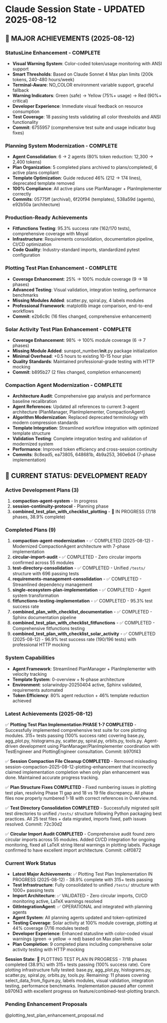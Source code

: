 # Claude Session State - UPDATED 2025-08-12

## 🎯 **MAJOR ACHIEVEMENTS (2025-08-12)**

### **StatusLine Enhancement - COMPLETE**  
- **Visual Warning System**: Color-coded token/usage monitoring with ANSI support
- **Smart Thresholds**: Based on Claude Sonnet 4 Max plan limits (200k tokens, 240-480 hours/week)
- **Terminal-Aware**: NO_COLOR environment variable support, graceful fallback
- **Warning Indicators**: Green (safe) → Yellow (75%+ usage) → Red (90%+ critical)
- **Developer Experience**: Immediate visual feedback on resource consumption
- **Test Coverage**: 18 passing tests validating all color thresholds and ANSI functionality
- **Commit**: 6755957 (comprehensive test suite and usage indicator bug fixes)

### **Planning System Modernization - COMPLETE**
- **Agent Consolidation**: 6 → 2 agents (80% token reduction: 12,300 → 2,400 tokens)
- **Plan Organization**: 5 completed plans archived to plans/completed/, 6 active plans compliant
- **Template Optimization**: Guide reduced 46% (212 → 174 lines), deprecated template removed
- **100% Compliance**: All active plans use PlanManager + PlanImplementer correctly
- **Commits**: 05775ff (archival), 6f20f94 (templates), 538a59d (agents), e92b50a (architecture)

### **Production-Ready Achievements**
- **Fitfunctions Testing**: 95.3% success rate (162/170 tests), comprehensive coverage with Moyal
- **Infrastructure**: Requirements consolidation, documentation pipeline, CI/CD optimization
- **Code Quality**: Industry-standard imports, standardized pytest configuration

### **Plotting Test Plan Enhancement - COMPLETE**
- **Coverage Enhancement**: 25% → 100% module coverage (9 → 18 phases)
- **Advanced Testing**: Visual validation, integration testing, performance benchmarks
- **Missing Modules Added**: scatter.py, spiral.py, 4 labels modules
- **Professional Framework**: matplotlib image comparison, end-to-end workflows
- **Commit**: e2b6c9c (16 files changed, comprehensive enhancement)

### **Solar Activity Test Plan Enhancement - COMPLETE**
- **Coverage Enhancement**: 98% → 100% module coverage (6 → 7 phases)
- **Missing Module Added**: sunspot_number/__init__.py package initialization
- **Minimal Overhead**: +0.5 hours to existing 10-15 hour plan
- **Quality Standards**: Maintained professional-grade testing with HTTP mocking
- **Commit**: b895b27 (2 files changed, completion enhancement)

### **Compaction Agent Modernization - COMPLETE**
- **Architecture Audit**: Comprehensive gap analysis and performance baseline recalibration
- **Agent References**: Updated all references to current 3-agent architecture (PlanManager, PlanImplementer, CompactionAgent)
- **Algorithm Modernization**: Replaced deprecated terminology with modern compression standards
- **Template Integration**: Streamlined workflow integration with optimized template structure
- **Validation Testing**: Complete integration testing and validation of modernized system
- **Performance**: Improved token efficiency and cross-session continuity
- **Commits**: 8c8ead5, ea73805, 648681b, 4b9a253, 360e6d4 (7-phase implementation)

## 🎯 **CURRENT STATUS: DEVELOPMENT READY**

### **Active Development Plans (3)**
1. **compaction-agent-system** - In progress
2. **session-continuity-protocol** - Planning phase  
3. **combined_test_plan_with_checklist_plotting** - 🚧 IN PROGRESS (7/18 phases, 38.9% complete)

### **Completed Plans (9)**
1. **compaction-agent-modernization** - ✅ COMPLETED (2025-08-12) - Modernized CompactionAgent architecture with 7-phase implementation
2. **circular-import-audit** - ✅ COMPLETED - Zero circular imports confirmed across 55 modules
3. **test-directory-consolidation** - ✅ COMPLETED - Unified `/tests/` structure with 696 passing tests
4. **requirements-management-consolidation** - ✅ COMPLETED - Streamlined dependency management
5. **single-ecosystem-plan-implementation** - ✅ COMPLETED - Agent system transformation
6. **fitfunctions-testing-implementation** - ✅ COMPLETED - 95.3% test success rate
7. **combined_plan_with_checklist_documentation** - ✅ COMPLETED - Sphinx documentation pipeline
8. **combined_test_plan_with_checklist_fitfunctions** - ✅ COMPLETED - Comprehensive fitfunctions testing
9. **combined_test_plan_with_checklist_solar_activity** - ✅ COMPLETED (2025-08-12) - 96.9% test success rate (190/196 tests) with professional HTTP mocking

### **System Capabilities**
- **Agent Framework**: Streamlined PlanManager + PlanImplementer with velocity tracking
- **Template System**: 0-overview + N-phase architecture
- **Environment**: solarwindpy-20250404 active, Sphinx validated, requirements automated
- **Token Efficiency**: 80% agent reduction + 46% template reduction achieved

### **Latest Achievements (2025-08-12)**
✅ **Plotting Test Plan Implementation PHASE 1-7 COMPLETED** - Successfully implemented comprehensive test suite for core plotting modules. 315+ tests passing (100% success rate) covering base.py, agg_plot.py, histograms.py, scatter.py, spiral.py, orbits.py, tools.py. Agent-driven development using PlanManager/PlanImplementer coordination with TestEngineer and PlottingEngineer consultation. Commit: b970f43

✅ **Session Compaction File Cleanup COMPLETED** - Removed misleading session-compaction-2025-08-12-plotting-enhancement that incorrectly claimed implementation completion when only plan enhancement was done. Maintained accurate progress tracking.

✅ **Plan Structure Fixes COMPLETED** - Fixed numbering issues in plotting test plan, resolving Phase 11 gap and 18 vs 19 file discrepancy. All phase files now properly numbered 1-18 with correct references in Overview.md.

✅ **Test Directory Consolidation COMPLETED** - Successfully migrated split test directories to unified `/tests/` structure following Python packaging best practices. All 25 test files + data migrated, imports fixed, path issues resolved. Commit: 72c30d2

✅ **Circular Import Audit COMPLETED** - Comprehensive audit found zero circular imports across 55 modules. Added CI/CD integration for ongoing monitoring, fixed all LaTeX string literal warnings in plotting labels. Package confirmed to have excellent import architecture. Commit: c4f0872

### **Current Work Status**
- **Latest Major Achievements**: ✅ Plotting Test Plan Implementation IN PROGRESS (2025-08-12) - 38.9% complete with 315+ tests passing
- **Test Infrastructure**: Fully consolidated to unified `/tests/` structure with 1000+ passing tests
- **Import Architecture**: ✅ VALIDATED - Zero circular imports, CI/CD monitoring active, LaTeX warnings resolved
- **GitIntegrationAgent**: ✅ OPERATIONAL and integrated with planning agents
- **Agent System**: All planning agents updated and token-optimized
- **Testing Coverage**: Solar activity at 100% module coverage, plotting at 44% coverage (7/16 modules tested)
- **Developer Experience**: Enhanced statusline with color-coded visual warnings (green → yellow → red) based on Max plan limits
- **Plan Completion**: 9 completed plans including comprehensive solar activity testing with HTTP mocking

**Session State**: 🚧 PLOTTING TEST PLAN IN PROGRESS - 7/18 phases completed (38.9%) with 315+ tests passing (100% success rate). Core plotting infrastructure fully tested: base.py, agg_plot.py, histograms.py, scatter.py, spiral.py, orbits.py, tools.py. Remaining: 11 phases covering select_data_from_figure.py, labels modules, visual validation, integration testing, performance benchmarks. Implementation paused after commit b970f43 with excellent progress on feature/combined-test-plotting branch.

### **Pending Enhancement Proposals**
@plotting_test_plan_enhancement_proposal.md